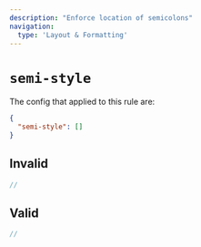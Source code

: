 ```yaml
---
description: "Enforce location of semicolons"
navigation:
  type: 'Layout & Formatting'
---
```


# `semi-style`

The config that applied to this rule are:

```json
{
  "semi-style": []
}
```

## Invalid

```js invalid
//
```

## Valid

```js valid
//
```
  
